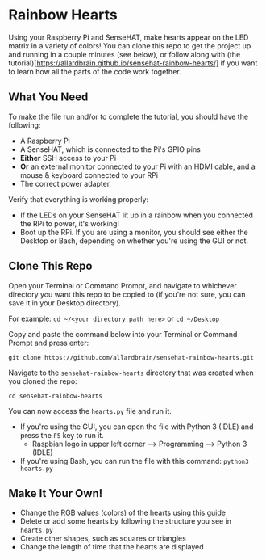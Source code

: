 # Rainbow Hearts
Using your Raspberry Pi and SenseHAT, make hearts appear on the LED matrix in a variety of colors! You can clone this repo to get the project up and running in a couple minutes (see below), or follow along with (the tutorial)[https://allardbrain.github.io/sensehat-rainbow-hearts/] if you want to learn how all the parts of the code work together.

## What You Need
To make the file run and/or to complete the tutorial, you should have the following:

* A Raspberry Pi
* A SenseHAT, which is connected to the Pi's GPIO pins
* **Either** SSH access to your Pi
* **Or** an external monitor connected to your Pi with an HDMI cable, and a mouse & keyboard connected to your RPi
* The correct power adapter

Verify that everything is working properly:
* If the LEDs on your SenseHAT lit up in a rainbow when you connected the RPi to power, it's working!
* Boot up the RPi. If you are using a monitor, you should see either the Desktop or Bash, depending on whether you're using the GUI or not. 

## Clone This Repo
Open your Terminal or Command Prompt, and navigate to whichever directory you want this repo to be copied to (if you're not sure, you can save it in your Desktop directory).

For example: `cd ~/<your directory path here>` or `cd ~/Desktop`

Copy and paste the command below into your Terminal or Command Prompt and press enter:

`git clone https://github.com/allardbrain/sensehat-rainbow-hearts.git`

Navigate to the `sensehat-rainbow-hearts` directory that was created when you cloned the repo:

`cd sensehat-rainbow-hearts`

You can now access the `hearts.py` file and run it.
* If you're using the GUI, you can open the file with Python 3 (IDLE) and press the `F5` key to run it.
    * Raspbian logo in upper left corner  -->  Programming  -->  Python 3 (IDLE)
* If you're using Bash, you can run the file with this command: `python3 hearts.py`

## Make It Your Own!
* Change the RGB values (colors) of the hearts using [this guide](https://www.w3schools.com/colors/colors_picker.asp)
* Delete or add some hearts by following the structure you see in `hearts.py`
* Create other shapes, such as squares or triangles
* Change the length of time that the hearts are displayed
